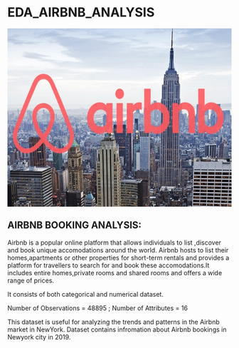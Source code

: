 # EDA_AIRBNB_ANALYSIS



<a href="url"><img src="Airbnb.jpg" align="center" height="400" width="700" ></a>

## AIRBNB BOOKING ANALYSIS:

Airbnb is a popular online platform that allows individuals to list ,discover and book unique accomodations around the world.
Airbnb hosts to list their homes,apartments or other properties for short-term rentals and provides a platform for travellers to
search for and book these accomodations.It includes entire homes,private rooms and shared rooms and offers a wide range of prices.

It consists of both categorical and numerical dataset.

Number of Observations = 48895 ;
Number of Attributes = 16

This dataset is useful for analyzing the trends and patterns in the Airbnb market in NewYork.
Dataset contains infromation about Airbnb bookings in Newyork city in 2019.


